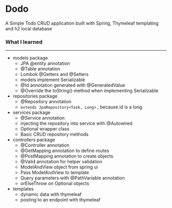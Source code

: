 # Dodo

A Simple Todo CRUD application built with Spring, Thymeleaf templating and h2 local database

### What I learned

---

-   models package
    -   JPA @entity annotation
    -   @Table annotation
    -   Lombok @Getters and @Setters
    -   models implement Serializable
    -   @Id annotation generated with @GeneratedValue
    -   @Override the toString() method when implementing Serializable
-   repositories package
    -   @Repository annotation
    -   `extends JpaRepository<Task, Long>` , because id is a long
-   services package
    -   @Service annotation
    -   injecting the repository into service with @Autowired
    -   Optional wrapper class
    -   Basic CRUD repository methods
-   controllers package
    -   @Controller annotation
    -   @GetMapping annotation to define routes
    -   @PostMapping annotation to create objects
    -   @Valid annotation for helper validation
    -   ModelAndView object from spring ui
    -   Pass ModelAndView to template
    -   Query parameters with @PathVariable annotation
    -   orElseThrow on Optional objects
-   templates
    -   dynamic data with thymeleaf
    -   posting to an endpoint with thymeleaf
